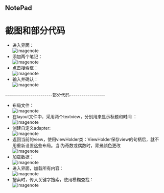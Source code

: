 ## NotePad  
  
# 截图和部分代码  

* 进入界面：  
![imagenote](https://github.com/302850047/git/blob/master/cqxnote/note1.png)  
* 添加两个笔记：  
![imagenote](https://github.com/302850047/git/blob/master/cqxnote/note2.png)  
* 点击搜索框：  
![imagenote](https://github.com/302850047/git/blob/master/cqxnote/note3.png)  
* 输入并确认：  
![imagenote](https://github.com/302850047/git/blob/master/cqxnote/note4.png)  

------------------------部分代码------------------  
* 布局文件：  
![imagenote](https://github.com/302850047/git/blob/master/cqxnote/notecode1.png)  
* 在layout文件中，采用两个textview，分别用来显示标题和时间 ：  
![imagenote](https://github.com/302850047/git/blob/master/cqxnote/notecode2.png)    
* 创建自定义adapter:  
![imagenote](https://github.com/302850047/git/blob/master/cqxnote/notecode3.png)    
* 返回当前的view，使用viewHolder类：ViewHolder保存view的句柄后，就不用重新设置这些布局。当i为奇数或偶数时，背景颜色更改  
![imagenote](https://github.com/302850047/git/blob/master/cqxnote/notecode4.png)  
* 加载数据：  
![imagenote](https://github.com/302850047/git/blob/master/cqxnote/notecode5.png)  
* 进入界面，加载所有内容：  
![imagenote](https://github.com/302850047/git/blob/master/cqxnote/notecode6.png)  
* 搜索时，传入关键字搜索，使用模糊查找：  
![imagenote](https://github.com/302850047/git/blob/master/cqxnote/notecode7.png)

